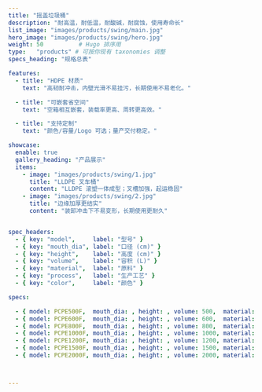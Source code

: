 ```yaml
---
title: "摇盖垃圾桶"
description: "耐高温，耐低温，耐酸碱，耐腐蚀，使用寿命长"
list_image: "images/products/swing/main.jpg"
hero_image: "images/products/swing/hero.jpg"
weight: 50          # Hugo 排序用
type:   "products" # 可按你现有 taxonomies 调整
specs_heading: "规格总表"

features:
  - title: "HDPE 材质"
    text: "高韧耐冲击，内壁光滑不易挂污，长期使用不易老化。"

  - title: "可嵌套省空间"
    text: "空箱相互嵌套，装载率更高、周转更高效。"

  - title: "支持定制"
    text: "颜色/容量/Logo 可选；量产交付稳定。"

showcase:
  enable: true
  gallery_heading: "产品展示"
  items:
    - image: "images/products/swing/1.jpg"
      title: "LLDPE 叉车桶"
      content: "LLDPE 滚塑一体成型；叉槽加强，起运稳固"
    - image: "images/products/swing/2.jpg"
      title: "边缘加厚更结实"
      content: "装卸冲击下不易变形，长期使用更耐久"


spec_headers:
  - { key: "model",     label: "型号" }
  - { key: "mouth_dia", label: "口径 (cm)" }
  - { key: "height",    label: "高度 (cm)" }
  - { key: "volume",    label: "容积 (L)" }
  - { key: "material",  label: "原料" }
  - { key: "process",   label: "生产工艺" }
  - { key: "color",     label: "颜色" }

specs:

  - { model: PCPE500F,  mouth_dia: , height: , volume: 500,  material: PE, process: 吹塑, color: 白 / 蓝 }
  - { model: PCPE600F,  mouth_dia: , height: , volume: 600,  material: PE, process: 吹塑, color: 白 / 蓝 }
  - { model: PCPE800F,  mouth_dia: , height: , volume: 800,  material: PE, process: 吹塑, color: 白 / 蓝 }
  - { model: PCPE1000F, mouth_dia: , height: , volume: 1000, material: PE, process: 吹塑, color: 白 / 蓝 }
  - { model: PCPE1200F, mouth_dia: , height: , volume: 1200, material: PE, process: 吹塑, color: 白 / 蓝 }
  - { model: PCPE1500F, mouth_dia: , height: , volume: 1500, material: PE, process: 吹塑, color: 白 / 蓝 }
  - { model: PCPE2000F, mouth_dia: , height: , volume: 2000, material: PE, process: 吹塑, color: 白 / 蓝 }



---
```

